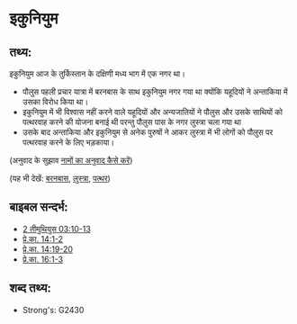 # इकुनियुम #

## तथ्य: ##

इकुनियुम आज के तुर्किस्तान के दक्षिणी मध्य भाग में एक नगर था।

* पौलुस पहली प्रचार यात्रा में बरनबास के साथ इकुनियुम नगर गया था क्योंकि यहूदियों ने अन्ताकिया में उसका विरोध किया था।
* इकुनियुम में भी विश्वास नहीं करने वाले यहूदियों और अन्यजातियों ने पौलुस और उसके साथियों को पत्थरवाह करने की योजना बनाई थी परन्तु पौलुस पास के नगर लुस्त्रा चला गया था
* उसके बाद अन्ताकिया और इकुनियुम से अनेक पुरुषों ने आकर लुस्त्रा में भी लोगों को पौलुस पर पत्थरवाह करने के लिए भड़काया।

(अनुवाद के सुझाव [नामों का अनुवाद कैसे करें](rc://en/ta/man/translate/translate-names))

(यह भी देखें: [बरनबास](../names/barnabas.md), [लुस्त्रा](../names/lystra.md), [पत्थर](../kt/stone.md))

## बाइबल सन्दर्भ: ##

* [2 तीमुथियुस 03:10-13](rc://en/tn/help/2ti/03/10)
* [प्रे.का. 14:1-2](rc://en/tn/help/act/14/01)
* [प्रे.का. 14:19-20](rc://en/tn/help/act/14/19)
* [प्रे.का. 16:1-3](rc://en/tn/help/act/16/01)

## शब्द तथ्य: ##

* Strong's: G2430
